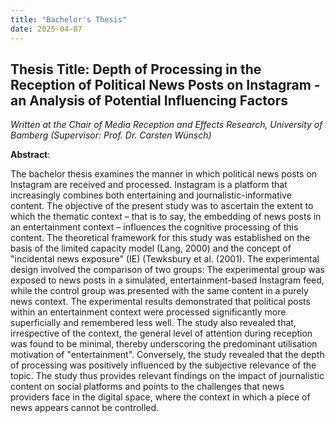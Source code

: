 ```yaml
---
title: "Bachelor's Thesis"
date: 2025-04-07
---
```


## Thesis Title: Depth of Processing in the Reception of Political News Posts on Instagram - an Analysis of Potential Influencing Factors

*Written at the Chair of Media Reception and Effects Research, University of Bamberg (Supervisor: Prof. Dr. Carsten Wünsch)*

**Abstract**:

The bachelor thesis examines the manner in which political news posts on Instagram are received and processed. Instagram is a platform that increasingly combines both entertaining and journalistic-informative content. The objective of the present study was to ascertain the extent to which the thematic context – that is to say, the embedding of news posts in an entertainment context – influences the cognitive processing of this content. The theoretical framework for this study was established on the basis of the limited capacity model (Lang, 2000) and the concept of "incidental news exposure" (IE) (Tewksbury et al. (2001). The experimental design involved the comparison of two groups: The experimental group was exposed to news posts in a simulated, entertainment-based Instagram feed, while the control group was presented with the same content in a purely news context. The experimental results demonstrated that political posts within an entertainment context were processed significantly more superficially and remembered less well. The study also revealed that, irrespective of the context, the general level of attention during reception was found to be minimal, thereby underscoring the predominant utilisation motivation of "entertainment". Conversely, the study revealed that the depth of processing was positively influenced by the subjective relevance of the topic. The study thus provides relevant findings on the impact of journalistic content on social platforms and points to the challenges that news providers face in the digital space, where the context in which a piece of news appears cannot be controlled.
